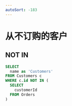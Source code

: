 ```yaml
---
autoSort: -183
---
```


# 从不订购的客户

## NOT IN

``` sql
SELECT
  name as 'Customers'
FROM Customers c
WHERE c.id NOT IN (
  SELECT
    customerId
  FROM Orders
)
```
